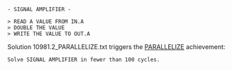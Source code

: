 ```
- SIGNAL AMPLIFIER -

> READ A VALUE FROM IN.A
> DOUBLE THE VALUE
> WRITE THE VALUE TO OUT.A
```

Solution 10981.2_PARALLELIZE.txt triggers the
[PARALLELIZE](http://steamcommunity.com/stats/370360/achievements/) achievement:
```
Solve SIGNAL AMPLIFIER in fewer than 100 cycles.
```
